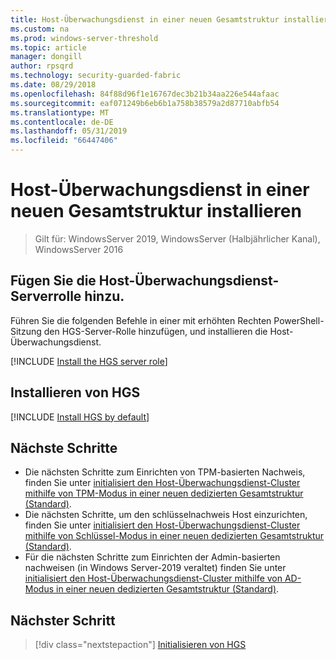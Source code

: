 ```yaml
---
title: Host-Überwachungsdienst in einer neuen Gesamtstruktur installieren
ms.custom: na
ms.prod: windows-server-threshold
ms.topic: article
manager: dongill
author: rpsqrd
ms.technology: security-guarded-fabric
ms.date: 08/29/2018
ms.openlocfilehash: 84f88d96f1e16767dec3b21b34aa226e544afaac
ms.sourcegitcommit: eaf071249b6eb6b1a758b38579a2d87710abfb54
ms.translationtype: MT
ms.contentlocale: de-DE
ms.lasthandoff: 05/31/2019
ms.locfileid: "66447406"
---
```

# <a name="install-hgs-in-a-new-forest"></a>Host-Überwachungsdienst in einer neuen Gesamtstruktur installieren 

>Gilt für: WindowsServer 2019, WindowsServer (Halbjährlicher Kanal), WindowsServer 2016

## <a name="add-the-hgs-server-role"></a>Fügen Sie die Host-Überwachungsdienst-Serverrolle hinzu.

Führen Sie die folgenden Befehle in einer mit erhöhten Rechten PowerShell-Sitzung den HGS-Server-Rolle hinzufügen, und installieren die Host-Überwachungsdienst.

[!INCLUDE [Install the HGS server role](../../../includes/guarded-fabric-install-hgs-server-role.md)] 

## <a name="install-hgs"></a>Installieren von HGS 

[!INCLUDE [Install HGS by default](../../../includes/install-hgs-default.md)] 

## <a name="next-steps"></a>Nächste Schritte

- Die nächsten Schritte zum Einrichten von TPM-basierten Nachweis, finden Sie unter [initialisiert den Host-Überwachungsdienst-Cluster mithilfe von TPM-Modus in einer neuen dedizierten Gesamtstruktur (Standard)](guarded-fabric-initialize-hgs-tpm-mode-default.md).
- Die nächsten Schritte, um den schlüsselnachweis Host einzurichten, finden Sie unter [initialisiert den Host-Überwachungsdienst-Cluster mithilfe von Schlüssel-Modus in einer neuen dedizierten Gesamtstruktur (Standard)](guarded-fabric-initialize-hgs-key-mode-default.md).
- Für die nächsten Schritte zum Einrichten der Admin-basierten nachweisen (in Windows Server-2019 veraltet) finden Sie unter [initialisiert den Host-Überwachungsdienst-Cluster mithilfe von AD-Modus in einer neuen dedizierten Gesamtstruktur (Standard)](guarded-fabric-initialize-hgs-ad-mode-default.md).

## <a name="next-step"></a>Nächster Schritt

> [!div class="nextstepaction"]
> [Initialisieren von HGS](guarded-fabric-initialize-hgs.md)


